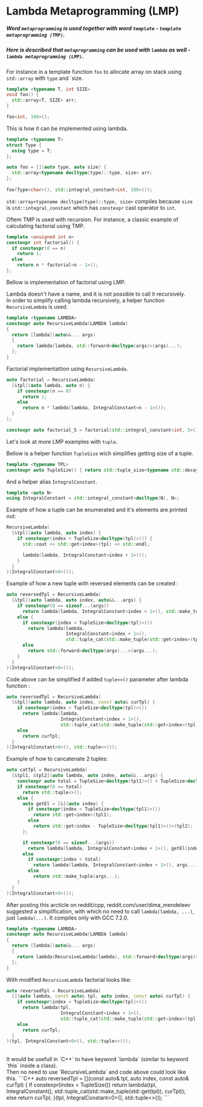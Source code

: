 # Lambda Metaprogramming (LMP)

##### Word `metaprogramming` is used together with word `template` - `template metaprogramming (TMP)`. 
##### Here is described that `metaprogramming` can be used with `lambda` as well - `lambda metaprogramming (LMP)`. 

For instance in a template function `foo` to allocate array on stack using `std::array` with `type` and `size.
```C++
template <typename T, int SIZE>
void foo() {
  std::array<T, SIZE> arr;
}

foo<int, 100>();
```

This is how it can be implemented using lambda.
```C++
template <typename T>
struct Type {
  using type = T;
};

auto foo = [](auto type, auto size) {
  std::array<typename decltype(type)::type, size> arr;
};
    
foo(Type<char>(), std::integral_constant<int, 100>());
```
`std::array<typename decltype(type)::type, size>` compiles because `size` is `std::integral_constant` which has `constexpr` cast operator to `int`.

Oftem TMP is used with recursion. For instance, a classic example of calculating factorial using TMP.
```C++
template <unsigned int n>
constexpr int factorial() {
  if constexpr(0 == n)
    return 1;
  else
    return n * factorial<n - 1>();
};
```

Bellow is implementation of factorial using LMP.

Lambda doesn't have a name, and it is not possible to call it recursively.<br/>
In order to simplify calling lambda recursively, a helper function `RecursiveLambda` is used.

```C++
template <typename LAMBDA>
constexpr auto RecursiveLambda(LAMBDA lambda)
{
  return [lambda](auto&&... args)
  {
    return lambda(lambda, std::forward<decltype(args)>(args)...);
  };
}
```

Factorial implementattion using `RecursiveLambda`.
```C++
auto factorial = RecursiveLambda(
  [&tpl](auto lambda, auto n) {
    if constexpr(n == 0)
      return 1;
    else
      return n * lambda(lambda, IntegralConstant<n - 1>());
  }
);

constexpr auto factorial_5 = factorial(std::integral_constant<int, 5>());
```

Let's look at more LMP examples with `tuple`.

Bellow is a helper function `TupleSize` wich simplifies getting size of a tuple.

```C++
template <typename TPL>
constexpr auto TupleSize() { return std::tuple_size<typename std::decay<TPL>::type>::value; }
```

And a helper alias `IntegralConstant`.

```C++
template <auto N>
using IntegralConstant = std::integral_constant<decltype(N), N>;
```

Example of how a tuple can be enumerated and it's elements are printed out:

```C++
RecursiveLambda(
  [&tpl](auto lambda, auto index) {
    if constexpr(index < TupleSize<decltype(tpl)>()) {
      std::cout << std::get<index>(tpl) << std::endl;

      lambda(lambda, IntegralConstant<index + 1>());
    }
  }
)(IntegralConstant<0>());
```

Example of how a new tuple with reversed elements can be created :

```C++
auto reversedTpl = RecursiveLambda(
  [&tpl](auto lambda, auto index, auto&&...args) {
    if constexpr(0 == sizeof...(args))
      return lambda(lambda, IntegralConstant<index + 1>(), std::make_tuple(std::get<index>(tpl)));
    else {
      if constexpr(index < TupleSize<decltype(tpl)>())
        return lambda(lambda, 
                      IntegralConstant<index + 1>(), 
                      std::tuple_cat(std::make_tuple(std::get<index>(tpl)), args...));
      else
        return std::forward<decltype(args)...>(args...);
    }
  }
)(IntegralConstant<0>());
```

Code above can be simplified if added `tuple<>()` parameter after lambda function :
```C++
auto reversedTpl = RecursiveLambda(
  [&tpl](auto lambda, auto index, const auto& curTpl) {
    if constexpr(index < TupleSize<decltype(tpl)>())
      return lambda(lambda, 
                    IntegralConstant<index + 1>(), 
                    std::tuple_cat(std::make_tuple(std::get<index>(tpl)), curTpl));
    else
      return curTpl;
  }
)(IntegralConstant<0>(), std::tuple<>());
```

Example of how to cancatenate 2 tuples:
```C++
auto catTpl = RecursiveLambda(
  [&tpl1, &tpl2](auto lambda, auto index, auto&&...args) {
    constexpr auto total = TupleSize<decltype(tpl1)>() + TupleSize<decltype(tpl2)>();
    if constexpr(0 == total)
      return std::tuple<>();
    else {
      auto getEl = [&](auto index) {
        if constexpr(index < TupleSize<decltype(tpl1)>())
          return std::get<index>(tpl1);
        else
          return std::get<index - TupleSize<decltype(tpl1)>()>(tpl2);
      };

      if constexpr(0 == sizeof...(args))
        return lambda(lambda, IntegralConstant<index + 1>(), getEl(index));
      else
        if constexpr(index < total)
          return lambda(lambda, IntegralConstant<index + 1>(), args..., getEl(index));
        else
          return std::make_tuple(args...);
    }
  }
)(IntegralConstant<0>());
```

After posting this arcticle on reddit/cpp, reddit.com/user/dima_mendeleev suggested a simplification, with which
no need to call `lambda(lambda, ...)`, just `lambda(...)`.
It compiles only with GCC 7.2.0.
```C++
template <typename LAMBDA>
constexpr auto RecursiveLambda(LAMBDA lambda)
{
  return [lambda](auto&&... args)
  {
    return lambda(RecursiveLambda(lambda), std::forward<decltype(args)>(args)...);
  };
}
```

With modified `RecursiveLambda` factorial looks like:
```C++
auto reversedTpl = RecursiveLambda(
  [](auto lambda, const auto& tpl, auto index, const auto& curTpl) {
    if constexpr(index < TupleSize<decltype(tpl)>())
      return lambda(tpl, 
                    IntegralConstant<index + 1>(), 
                    std::tuple_cat(std::make_tuple(std::get<index>(tpl)), curTpl));
    else
      return curTpl;
  }
)(tpl, IntegralConstant<0>(), std::tuple<>());
```
<br/>
It would be usefull in `C++` to have keyword `lambda` (similar to keyword `this` inside a class).<br/>
Then no need to use `RecursiveLambda` and code above could look like this.
```C++
auto reversedTpl = [](const auto& tpl, auto index, const auto& curTpl) {
  if constexpr(index < TupleSize<decltype(tpl)>())
    return lambda(tpl, 
                  IntegralConstant<index + 1>(), 
                  std::tuple_cat(std::make_tuple(std::get<index>(tpl)), curTpl));
  else
    return curTpl;
}(tpl, IntegralConstant<0>(), std::tuple<>());
```
